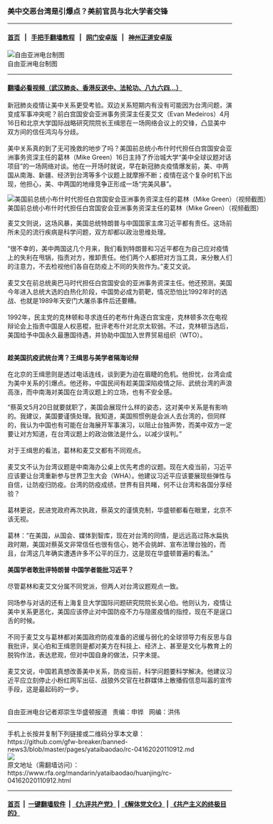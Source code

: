 ### 美中交恶台湾是引爆点？美前官员与北大学者交锋
------------------------

#### [首页](https://github.com/gfw-breaker/banned-news3/blob/master/README.md) &nbsp;&nbsp;|&nbsp;&nbsp; [手把手翻墙教程](https://github.com/gfw-breaker/guides/wiki) &nbsp;&nbsp;|&nbsp;&nbsp; [网门安卓版](https://github.com/oGate2/oGate) &nbsp;&nbsp;|&nbsp;&nbsp; [神州正道安卓版](https://github.com/SzzdOgate/update) 



<div id="headerimg">
 <img alt="自由亚洲电台制图" src="https://www.rfa.org/mandarin/yataibaodao/huanjing/rc-04162020110912.html/rc0416b.jpg/image" title="自由亚洲电台制图"/>
 <div id="headerimgcontents">
  <div id="headerimgcaption">
   <span>
    自由亚洲电台制图
   </span>
   <!-- zoomattribute -->
  </div>
  <!-- headerimgcaption -->
 </div>
 <!-- headerimagecontents -->
</div>

<hr/>


#### [翻墙必看视频（武汉肺炎、香港反送中、法轮功、八九六四...）](https://github.com/gfw-breaker/banned-news3/blob/master/pages/link3.md)

<div id="storytext">
 <div>
  <div class="slot_header">
  </div>
 </div>
 <p>
  新冠肺炎疫情让美中关系更受考验。双边关系短期内有没有可能因为台湾问题，演变成军事冲突呢？前白宫国安会亚洲事务资深主任麦艾文（Evan Medeiros）4月16日和北京大学国际战略研究院院长王缉思在一场网络会议上的交锋，凸显美中双方间的信任鸿沟与分歧。
  <br/>
  <br/>
  美中关系真的到了无可挽救的地步了吗？美国前总统小布什时代担任白宫国安会亚洲事务资深主任的葛林（Mike Green）16日主持了乔治城大学“美中全球议题对话项目”的一场网络对谈。他在一开场时就说，早在新冠肺炎疫情爆发前，美、中两国从南海、新疆、经济到台湾等多个议题上就摩擦不断；疫情在这个复杂时机下出现，他担心，美、中两国的地缘竞争正形成一场“完美风暴”。
 </p>
 <p>
  <div class="image-inline captioned" style="width:700px;">
   <div style="width:700px;">
    <img alt="美国前总统小布什时代担任白宫国安会亚洲事务资深主任的葛林（Mike Green）（视频截图）" src="https://www.rfa.org/mandarin/yataibaodao/huanjing/rc-04162020110912.html/rc1118h.jpg" title="美国前总统小布什时代担任白宫国安会亚洲事务资深主任的葛林（Mike Green）（视频截图）"/>
   </div>
   <div class="image-caption">
    <span style="width:700px;">
     美国前总统小布什时代担任白宫国安会亚洲事务资深主任的葛林（Mike Green）（视频截图）
    </span>
    <span class="copyright">
    </span>
   </div>
  </div>
 </p>
 <p>
  麦艾文则说，这场风暴，美国总统特朗普与中国国家主席习近平都有责任。这场前所未见的流行疾病是科学问题，双方却都以政治思维处理。
  <br/>
  <br/>
  “很不幸的，美中两国这几个月来，我们看到特朗普和习近平都在为自己应对疫情上的失利在甩锅，指责对方，推卸责任。他们两个人都把对方当工具，来分散人们的注意力，不去检视他们各自在防疫上不同的失败作为。”麦艾文说。
  <br/>
  <br/>
  麦艾文在前总统奥巴马时代担任白宫国安会的亚洲事务资深主任。他还预测，美国今年进入总统大选的白热化阶段，中国势必成为箭靶，情况恐怕比1992年时的选战、也就是1989年天安门大屠杀事件后还要糟。
  <br/>
  <br/>
  1992年，民主党的克林顿和寻求连任的老布什角逐白宫宝座，克林顿多次在电视辩论会上指责中国是人权恶棍，批评老布什对北京太软弱。不过，克林顿当选后，美国给予中国永久最惠国待遇，并协助中国加入世界贸易组织（WTO）。
 </p>
 <p>
 </p>
 <p>
  <br/>
  <b>
   趁美国抗疫武统台湾？王缉思与美学者隔海论辩
  </b>
  <br/>
  <br/>
  在北京的王缉思则是透过电话连线，谈到更为迫在眉睫的危机。他担忧，台湾会成为美中关系的引爆点。他还称，中国民间有趁美国深陷疫情之际、武统台湾的声浪高涨，而中南海对美国在台湾议题上的立场，也有不安全感。
 </p>
 <p>
 </p>
 <p>
  “蔡英文5月20日就要就职了，美国会展现什么样的姿态，这对美中关系是有影响的。我建议，美国要谨慎处理。我知道，美国照惯例是会派人去台湾的，但同样的，我认为中国也有可能在台海展开军事演习，以阻止台独声势，而美中双方一定要让对方知道，在台湾议题上的政治做法是什么，以减少误判。”
  <br/>
  <br/>
  对于王缉思的看法，葛林和麦艾文都有不同观点。
  <br/>
  <br/>
  麦艾文不认为台湾议题是中南海办公桌上优先考虑的议题。现在大疫当前，习近平应该要让台湾重新参与世界卫生大会（WHA）。他建议习近平应该要展现些弹性与自信，让防疫归防疫。台湾的防疫成绩，世界有目共睹，何不让台湾和各国分享经验？
  <br/>
  <br/>
  葛林更说，民进党政府再次执政，蔡英文的谨慎克制，华盛顿都看在眼里，北京不该无视。
  <br/>
  <br/>
  葛林：“在美国，从国会、媒体到智库，现在对台湾的同情，是远远高过陈水扁执政时期，美国对蔡英文非常信任也很有信心，她不会挑衅、宣布法理台独的，而且，台湾这几年确实遭遇许多不公平的压力，这是现在华盛顿普遍的看法。”
  <br/>
  <br/>
  <b>
   美国学者敢批评特朗普 中国学者能批习近平？
  </b>
  <br/>
  <br/>
  尽管葛林和麦艾文分属不同党派，但两人对台湾议题观点一致。
  <br/>
  <br/>
  同场参与对话的还有上海复旦大学国际问题研究院院长吴心伯。他则认为，疫情让美中关系更恶化，美国应该停止对中国防疫不力与隐匿疫情的指控，现在不是逞口舌的时候。
  <br/>
  <br/>
  不同于麦艾文与葛林都对美国政府防疫准备的迟缓与弱化的全球领导力有反思与自我批评，吴心伯和王缉思则是都对美方在科技上、经济上、甚至是文化与教育上的脱钩作法，表达悲观，但对中国自身的做法，只字未提。
  <br/>
  <br/>
  麦艾文说，中国若真想改善美中关系，防疫当前，科学问题要科学解决。他建议习近平应立刻停止小粉红网军出征、战狼外交官在社群媒体上散播假信息叫嚣的宣传手段，这是最起码的一步。
 </p>
 <p>
  <br/>
  自由亚洲电台记者郑崇生华盛顿报道   责编：申铧   网编：洪伟
 </p>
</div>

<hr/>
手机上长按并复制下列链接或二维码分享本文章：<br/>
https://github.com/gfw-breaker/banned-news3/blob/master/pages/yataibaodao/rc-04162020110912.md <br/>
<a href='https://github.com/gfw-breaker/banned-news3/blob/master/pages/yataibaodao/rc-04162020110912.md'><img src='https://github.com/gfw-breaker/banned-news3/blob/master/pages/yataibaodao/rc-04162020110912.md.png'/></a> <br/>
原文地址（需翻墙访问）：https://www.rfa.org/mandarin/yataibaodao/huanjing/rc-04162020110912.html


------------------------
#### [首页](https://github.com/gfw-breaker/banned-news3/blob/master/README.md) &nbsp;|&nbsp; [一键翻墙软件](https://github.com/gfw-breaker/nogfw/blob/master/README.md) &nbsp;| [《九评共产党》](https://github.com/gfw-breaker/9ping.md/blob/master/README.md#九评之一评共产党是什么) | [《解体党文化》](https://github.com/gfw-breaker/jtdwh.md/blob/master/README.md) | [《共产主义的终极目的》](https://github.com/gfw-breaker/gczydzjmd.md/blob/master/README.md)


<img src='http://gfw-breaker.win/banned-news3/pages/yataibaodao/rc-04162020110912.md' width='0px' height='0px'/>